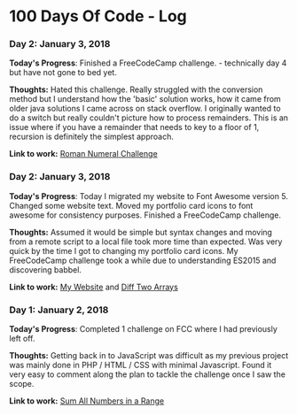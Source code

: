 # 100 Days Of Code - Log

### Day 2: January 3, 2018

**Today's Progress**: Finished a FreeCodeCamp challenge. - technically day 4 but have not gone to bed yet.

**Thoughts:**  Hated this challenge. Really struggled with the conversion method but I understand how the 'basic' solution works, how it came from older java solutions I came across on stack overflow. I originally wanted to do a switch but really couldn't picture how to process remainders. This is an issue where if you have a remainder that needs to key to a floor of 1, recursion is definitely the simplest approach.

**Link to work:** [Roman Numeral Challenge](https://goo.gl/gE9cok)

### Day 2: January 3, 2018

**Today's Progress**:  Today I migrated my website to Font Awesome version 5. Changed some website text. Moved my portfolio card icons to font awesome for consistency purposes. Finished a FreeCodeCamp challenge.

**Thoughts:**  Assumed it would be simple but syntax changes and moving from a remote script to a local file took more time than expected. Was very quick by the time I got to changing my portfolio card icons. My FreeCodeCamp challenge took a while due to understanding ES2015 and discovering babbel.

**Link to work:** [My Website](http://csinclair.me) and [Diff Two Arrays](https://goo.gl/y7ovnQ)

### Day 1: January 2, 2018

**Today's Progress**: Completed 1 challenge on FCC where I had previously left off.

**Thoughts:** Getting back in to JavaScript was difficult as my previous project was mainly done in PHP / HTML / CSS with minimal Javascript. Found it very easy to comment along the plan to tackle the challenge once I saw the scope.

**Link to work:** [Sum All Numbers in a Range](https://goo.gl/SKfXja)
	